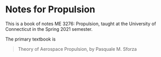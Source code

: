 Notes for Propulsion
====================

This is a book of notes ME 3276: Propulsion, taught at the University of Connecticut in the Spring 2021 semester.

The primary textbook is

> Theory of Aerospace Propulsion, by Pasquale M. Sforza

